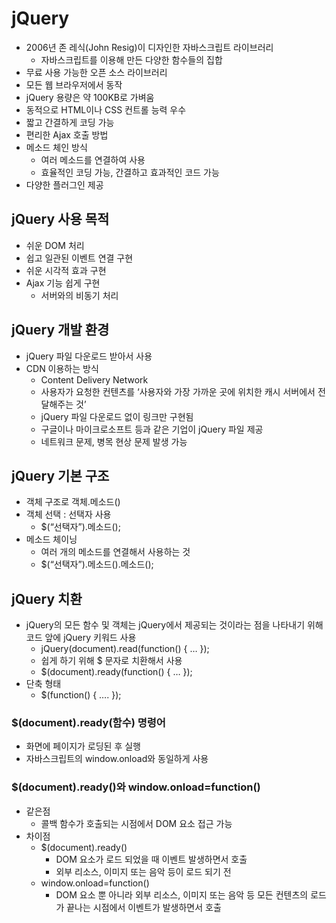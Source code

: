 # jQuery
- 2006년 존 레식(John Resig)이 디자인한 자바스크립트 라이브러리
    - 자바스크립트를 이용해 만든 다양한 함수들의 집합
- 무료 사용 가능한 오픈 소스 라이브러리
- 모든 웹 브라우저에서 동작
- jQuery 용량은 약 100KB로 가벼움
- 동적으로 HTML이나 CSS 컨트롤 능력 우수
- 짧고 간결하게 코딩 가능
- 편리한 Ajax 호출 방법
- 메소드 체인 방식 
    - 여러 메소드를 연결하여 사용
    - 효율적인 코딩 가능, 간결하고 효과적인 코드 가능
- 다양한 플러그인 제공

## jQuery 사용 목적
- 쉬운 DOM 처리
- 쉽고 일관된 이벤트 연결 구현
- 쉬운 시각적 효과 구현
- Ajax 기능 쉽게 구현
    - 서버와의 비동기 처리

## jQuery 개발 환경
- jQuery 파일 다운로드 받아서 사용
- CDN 이용하는 방식
    - Content Delivery Network
    - 사용자가 요청한 컨텐츠를 ‘사용자와 가장 가까운 곳에 위치한 캐시 서버에서 전달해주는 것’
    - jQuery 파일 다운로드 없이 링크만 구현됨 
    - 구글이나 마이크로소프트 등과 같은 기업이 jQuery 파일 제공
    - 네트워크 문제, 병목 현상 문제 발생 가능

## jQuery 기본 구조
- 객체 구조로 객체.메소드() 
- 객체 선택 : 선택자 사용
    - $(“선택자”).메소드();
- 메소드 체이닝
    - 여러 개의 메소드를 연결해서 사용하는 것
    - $(“선택자”).메소드().메소드();

## jQuery 치환
- jQuery의 모든 함수 및 객체는 jQuery에서 제공되는 것이라는 점을 나타내기 위해 코드 앞에 jQuery 키워드 사용
    - jQuery(document).read(function() { … });
    - 쉽게 하기 위해 $ 문자로 치환해서 사용
    - $(document).ready(function() { … });
- 단축 형태
    - $(function() {    ….    });

### $(document).ready(함수) 명령어
- 화면에 페이지가 로딩된 후 실행
- 자바스크립트의 window.onload와 동일하게 사용

### $(document).ready()와 window.onload=function() 
- 같은점
    - 콜백 함수가 호출되는 시점에서 DOM 요소 접근 가능
- 차이점
    - $(document).ready()
        - DOM 요소가 로드 되었을 때 이벤트 발생하면서 호출
        - 외부 리소스, 이미지 또는 음악 등이 로드 되기 전
    - window.onload=function() 
        - DOM 요소 뿐 아니라 외부 리소스, 이미지 또는 음악 등 모든 컨텐츠의 로드가 끝나는 시점에서 이벤트가 발생하면서 호출

